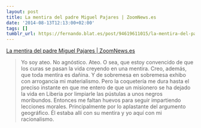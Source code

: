 ```yaml
---
layout: post
title: La mentira del padre Miguel Pajares | ZoomNews.es
date: '2014-08-13T12:13:00+02:00'
tags: []
tumblr_url: https://fernando.blat.es/post/94619611015/la-mentira-del-padre-miguel-pajares-zoomnewses
---
```

[La mentira del padre Miguel Pajares | ZoomNews.es](http://www.zoomnews.es/362714/correr-milla/mentira-del-padre-miguel-pajares)  

> Yo soy ateo. No agnóstico. Ateo. O sea, que estoy convencido de que los curas se pasan la vida creyendo en una mentira. Creo, además, que toda mentira es dañina. Y de sobremesa en sobremesa exhibo con arrogancia mi materialismo. Pero la coquetería me dura hasta el preciso instante en que me entero de que un misionero se ha dejado la vida en Liberia por limpiarle las pústulas a unos negros moribundos. Entonces me faltan huevos para seguir impartiendo lecciones morales. Principalmente por lo aplastante del argumento geográfico. Él estaba allí con su mentira y yo aquí con mi racionalismo.
